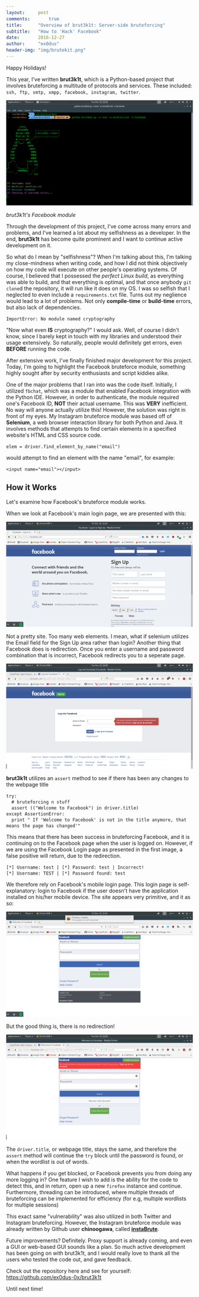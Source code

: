 ```yaml
---
layout:     post
comments:		true
title:      "Overview of brut3k1t: Server-side bruteforcing"
subtitle:   "How to 'Hack' Facebook"
date:       2016-12-27 
author:     "ex0dus"
header-img: "img/brutekit.png"
---
```


Happy Holidays!

This year, I've written __brut3k1t__, which is a Python-based project that involves bruteforcing a multitude of protocols and services.
These included: `ssh, ftp, smtp, xmpp, facebook, instagram, twitter`.

![](/img/FacebookBrutekit/brutekit.png)

_brut3k1t's Facebook module_

Through the development of this project, I've come across many errors and problems, and I've learned a lot about my selfishness as a developer. In the end, __brut3k1t__ has become quite prominent and I want to continue active development on it.

So what do I mean by "selfishness"? When I'm talking about this, I'm talking my close-mindness when writing code, and how I did not think objectively on how my code will execute on other people's operating systems. Of course, I believed that I possessed the _perfect Linux build_, as everything was able to build, and that everything is optimal, and that once anybody `git clone`d the repository, it will run like it does on my OS. I was so selfish that I neglected to even include a `requirements.txt` file.  Turns out my neglience would lead to a lot of problems. Not only __compile-time__ or __build-time__ errors, but also lack of dependencies.

    ImportError: No module named cryptography

"Now what even __IS__ cryptography?" I would ask. Well, of course I didn't know, since I barely kept in touch with my libraries and understood their usage extensively. So naturally, people would definitely get errors, even __BEFORE__ running the code.

After extensive work, I've finally finished major development for this project. Today, I'm going to highlight the Facebook bruteforce module, something highly sought after by security enthusiasts and script kiddies alike.

One of the major problems that I ran into was the code itself. Initially, I utilized `fbchat`, which was a module that enabled Facebook integration with the Python IDE. However, in order to authenticate, the module required one's Facebook ID, __NOT__ their actual username. This was __VERY__ inefficient. No way will anyone actually utilize this! However, the solution was right in front of my eyes. My Instagram bruteforce module was based off of __Selenium__, a web browser interaction library for both Python and Java. It involves methods that attempts to find certain elements in a specified website's HTML and CSS source code.

    elem = driver.find_element_by_name("email")

would attempt to find an element with the name "email", for example:

    <input name="email"></input>


## How it Works

Let's examine how Facebook's bruteforce module works.

When we look at Facebook's main login page, we are presented with this:

![](/img/FacebookBrutekit/facebook1.png )

Not a pretty site. Too many web elements. I mean, what if selenium utilizes the Email field for the Sign Up area rather than login? Another thing that Facebook does is redirection. Once you enter a username and password combination that is incorrect, Facebook redirects you to a seperate page.

![](/img/FacebookBrutekit/facebook2.png)

__brut3k1t__ utilizes an `assert` method to see if there has been any changes to the webpage title

    try:
      # bruteforcing n stuff
      assert (("Welcome to Facebook") in driver.title)
    except AssertionError:
      print " If 'Welcome to Facebook' is not in the title anymore, that means the page has changed'"

This means that there has been success in bruteforcing Facebook, and it is continuing on to the Facebook page when the user is logged on. However, if we are using the Facebook Login page as presented in the first image, a false positive will return, due to the redirection.

    [*] Username: test | [*] Password: test | Incorrect!
    [*] Username: TEST | [*] Password found: test

We therefore rely on Facebook's mobile login page. This login page is self-explanatory: login to Facebook if the user doesn't have the application installed on his/her mobile device. The site appears very primitive, and it as so:

![](/img/FacebookBrutekit/facebook3.png)

But the good thing is, there is no redirection!

![](/img/FacebookBrutekit/facebook4.png)

The `driver.title`, or webpage title, stays the same, and therefore the `assert` method will continue the `try` block until the password is found, or when the wordlist is out of words.

What happens if you get blocked, or Facebook prevents you from doing any more logging in? One feature I wish to add is the ability for the code to detect this, and in return, open up a new `firefox` instance and continue. Furthermore, threading can be introduced, where multiple threads of bruteforcing can be implemented for efficiency (for e.g, multiple wordlists for multiple sessions)

This exact same "vulnerability" was also utilized in both Twitter and Instagram bruteforcing. However, the Instagram bruteforce module was already written by Github user __chinoogawa__, called [__instaBrute__](https://github.com/chinoogawa/instaBrute).

Future improvements? Definitely. Proxy support is already coming, and even a GUI or web-based GUI sounds like a plan. So much active development has been going on with brut3k1t, and I would really love to thank all the users who tested the code out, and gave feedback.

Check out the repository here and see for yourself: https://github.com/ex0dus-0x/brut3k1t

Until next time!
